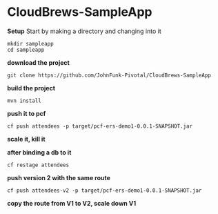 # CloudBrews-SampleApp

**Setup**
Start by making a directory and changing into it

```
mkdir sampleapp
cd sampleapp
```

**download the project**
```
git clone https://github.com/JohnFunk-Pivotal/CloudBrews-SampleApp
```

**build the project**
```
mvn install
```

**push it to pcf**
```
cf push attendees -p target/pcf-ers-demo1-0.0.1-SNAPSHOT.jar
```

**scale it, kill it**

**after binding a db to it**
```
cf restage attendees
```

**push version 2 with the same route**
```
cf push attendees-v2 -p target/pcf-ers-demo1-0.0.1-SNAPSHOT.jar
```

**copy the route from V1 to V2, scale down V1**
